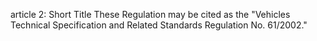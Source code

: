 article 2: Short Title
These Regulation may be cited as the &quot;Vehicles Technical Specification and Related Standards Regulation No. 61&#x2F;2002.&quot;
<ul>
</ul>